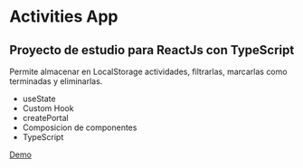 # Activities App
## Proyecto de estudio para ReactJs con TypeScript

Permite almacenar en LocalStorage actividades, filtrarlas, marcarlas como terminadas y eliminarlas.

* useState
* Custom Hook
* createPortal
* Composicion de componentes
* TypeScript

[Demo](https://alejandrorvilla.github.io/todo-list/)
